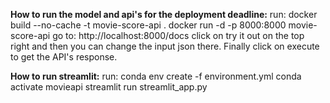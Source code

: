 **How to run the model and api's for the deployment deadline:**
run:
docker build --no-cache -t movie-score-api .
docker run -d -p 8000:8000 movie-score-api
go to:
http://localhost:8000/docs
click on try it out on the top right and then you can change the input json there. Finally click on execute to get the API's response.

**How to run streamlit:**
run:
conda env create -f environment.yml
conda activate movieapi
streamlit run streamlit_app.py
